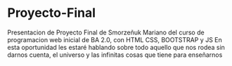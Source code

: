 # Proyecto-Final
Presentacion de Proyecto Final de Smorzeñuk Mariano del curso de programacion web inicial de BA 2.0, con HTML CSS, BOOTSTRAP y JS
En esta oportunidad les estaré hablando sobre todo aquello que nos rodea sin darnos cuenta, el universo y las infinitas cosas que tiene para enseñarnos
